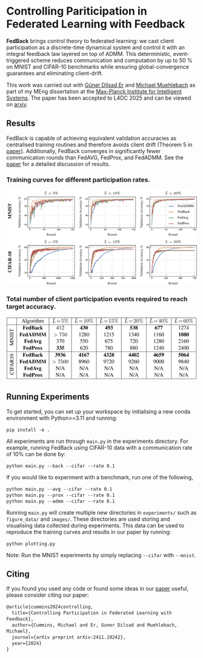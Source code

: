 # Controlling Pariticipation in Federated Learning with Feedback
**FedBack** brings control theory to federated learning: we cast client participation as a discrete-time dynamical system and control it with an integral feedback law layered on top of ADMM. This deterministic, event-triggered scheme reduces communication and computation by up to 50 % on MNIST and CIFAR-10 benchmarks while ensuring global-convergence guarantees and eliminating client-drift.

This work was carried out with [Güner Dilsad Er](https://is.mpg.de/person/gder) and [Michael Muehlebach](https://sites.google.com/view/mmuehlebach/) as part of my MEng dissertation at the [Max-Planck Institute for Intelligent Systems](https://is.mpg.de/lds/). The paper has been accepted to L4DC 2025 and can be viewed on [arxiv](https://arxiv.org/abs/2411.19242).

## Results
FedBack is capable of achieving equivalent validation accuracies as centralised training routines and therefore avoids client drift (Theorem 5 in [paper](https://arxiv.org/abs/2411.19242)). Additionally, FedBack converges in significantly fewer communication rounds than FedAVG, FedProx, and FedADMM. See the [paper](https://arxiv.org/abs/2411.19242) for a detailed discussion of results.

### Training curves for different participation rates.
![Graph Results](assets/Graph_results.png)

### Total number of client participation events required to reach target accuracy.
![Table Reults](assets/table_results.png)

## Running Experiments

To get started, you can set up your workspace by initialising a new conda environment with Python>=3.11 and running:
```
pip install -e .
```

All experiments are run through ```main.py``` in the experiments directory. For example, running FedBack using CIFAR-10 data with a communication rate of 10% can be done by:

```
python main.py --back --cifar --rate 0.1
```

If you would like to experiment with a benchmark, run one of the following,

```
python main.py --avg --cifar --rate 0.1
python main.py --prox --cifar --rate 0.1
python main.py --admm --cifar --rate 0.1
```

Running ```main.py``` will create multiple new directories in ```experiments/``` such as ```figure_data/``` and ```images/```. These directories are used storing and visualising data collected during experiments. This data can be used to reproduce the training curves and results in our paper by running:

```
python plotting.py
```


Note: Run the MNIST experiments by simply replacing ```--cifar``` with ```--mnist```.

## Citing

If you found you used any code or found some ideas in our [paper](https://arxiv.org/abs/2411.19242) useful, please consider citing our paper:
```
@article{cummins2024controlling,
  title={Controlling Participation in Federated Learning with Feedback},
  author={Cummins, Michael and Er, Guner Dilsad and Muehlebach, Michael},
  journal={arXiv preprint arXiv:2411.19242},
  year={2024}
}
```





